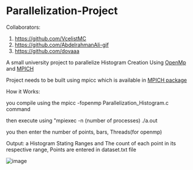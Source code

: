 # Parallelization-Project
Collaborators:

1. https://github.com/VcelistMC
2. https://github.com/AbdelrahmanAli-gif
3. https://github.com/dovaaa

A small university project to parallelize Histogram Creation Using [OpenMp](https://www.openmp.org/) and [MPICH](https://www.open-mpi.org/)

Project needs to be built using mpicc which is available in [MPICH package](https://www.mpich.org/)

How it Works:

you compile using the mpicc -fopenmp Parallelization_Histogram.c command

then execute using "mpiexec -n (number of processes) ./a.out

you then enter the number of points, bars, Threads(for openmp)

Output:
a Histogram Stating Ranges and The count of each point in its respective range, 
Points are entered in dataset.txt file

![image](https://user-images.githubusercontent.com/60916972/172076630-a83b34a0-e32e-411c-99e9-c17011fbc5c4.png)

